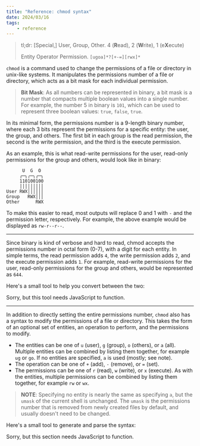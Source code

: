 ```yaml
---
title: "Reference: chmod syntax"
date: 2024/03/16
tags:
    - reference
---
```


> tl;dr: \[Special,\] User, Group, Other.
> 4 (**R**ead), 2 (**W**rite), 1 (e**X**ecute)
>
> Entity Operator Permission. `[ugoa]*?[+-=][rwx]*`

`chmod` is a command used to change the permissions of a file or directory in
unix-like systems. It manipulates the permissions number of a file or
directory, which acts as a bit mask for each individual permission.

> **Bit Mask**: As all numbers can be represented in binary, a bit mask is a
> number that compacts multiple boolean values into a single number. For
> example, the number 5 in binary is `101`, which can be used to represent
> three boolean values: `true`, `false`, `true`.

In its minimal form, the permissions number is a 9-length binary number, where
each 3 bits represent the permissions for a specific entity: the user, the
group, and others. The first bit in each group is the read permission, the
second is the write permission, and the third is the execute permission.

As an example, this is what read-write permissions for the user, read-only
permissions for the group and others, would look like in binary:

```
      U  G  O
     ╭─╮╭─╮╭─╮
     110100100
     │││││││││
User RWX││││││
Group   RWX│││
Other      RWX
```

To make this easier to read, most outputs will replace 0 and 1 with `-` and
the permission letter, respectively. For example, the above example would be
displayed as `rw-r--r--`.

---

Since binary is kind of verbose and hard to read, chmod accepts the permissions
number in octal form (0-7), with a digit for each entity. In simple terms, the
read permission adds `4`, the write permission adds `2`, and the execute
permission adds `1`. For example, read-write permissions for the user,
read-only permissions for the group and others, would be represented as `644`.

Here's a small tool to help you convert between the two:

<div id="octal-tool" class="interactive-container">Sorry, but this tool needs JavaScript to function.</div>

<script src="./octal-tool.ts" type="module"></script>

---

In addition to directly setting the entire permissions number, `chmod` also
has a syntax to modify the permissions of a file or directory. This takes the
form of an optional set of entities, an operation to perform, and the
permissions to modify.

- The entities can be one of `u` (user), `g` (group), `o` (others), or `a`
  (all). Multiple entities can be combined by listing them together, for
  example `ug` or `go`. If no entities are specified, `a` is used (mostly; see
  note).
- The operation can be one of `+` (add), `-` (remove), or `=` (set).
- The permissions can be one of `r` (read), `w` (write), or `x` (execute). As
  with the entities, multiple permissions can be combined by listing them
  together, for example `rw` or `wx`.

> **NOTE**: Specifying no entity is nearly the same as specifying `a`, but the
> `umask` of the current shell is unchanged. The `umask` is the permissions
> number that is removed from newly created files by default, and usually
> doesn't need to be changed.

Here's a small tool to generate and parse the syntax:

<div id="symbol-tool" class="interactive-container">Sorry, but this section needs JavaScript to function.</div>

<script src="./symbol-tool.ts" type="module"></script>

